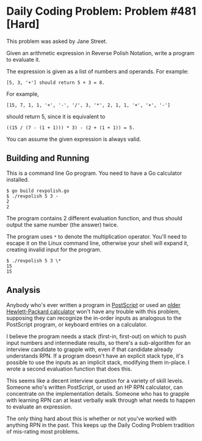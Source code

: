 # Daily Coding Problem: Problem #481 [Hard] 

This problem was asked by Jane Street.

Given an arithmetic expression in Reverse Polish Notation, write a program to
evaluate it.

The expression is given as a list of numbers and operands. For example:

	[5, 3, '+'] should return 5 + 3 = 8.

For example,

    [15, 7, 1, 1, '+', '-', '/', 3, '*', 2, 1, 1, '+', '+', '-']

should return 5, since it is equivalent to

    ((15 / (7 - (1 + 1))) * 3) - (2 + (1 + 1)) = 5.

You can assume the given expression is always valid.

## Building and Running

This is a command line Go program.
You need to have a Go calculator installed.

```
$ go build revpolish.go
$ ./revpolish 5 3 -
2
2
```

The program contains 2 different evaluation function,
and thus should output the same number (the answer) twice.

The program uses `*` to denote the multiplication operator.
You'll need to escape it on the Linux command line,
otherwise your shell will expand it,
creating invalid input for the program.

```
$ ./revpolish 5 3 \*
15
15
```

## Analysis

Anybody who's ever written a program in [PostScript](https://en.wikipedia.org/wiki/PostScript)
or used an [older Hewlett-Packard calculator](https://www.hpmuseum.org/rpn.htm)
won't have any trouble with this problem,
supposing they can recognize the in-order inputs as analogous
to the PostScript program,
or keyboard entries on a calculator.

I believe the program needs a stack (first-in, first-out) on which to push input
numbers and intermediate results,
so there's a sub-algorithm for an interview candidate to grapple with,
even if that candidate already understands RPN.
If a program doesn't have an explicit stack type,
it's possible to use the inputs as an implicit stack,
modifying them in-place.
I wrote a second evaluation function that does this.

This seems like a decent interview question for a variety of skill levels.
Someone who's written PostScript, or used an HP RPN calculator,
can concentrate on the implementation details.
Someone who has to grapple with learning RPN can at least verbally walk through
what needs to happen to evaluate an expression.

The only thing hard about this is whether or not you've worked with anything RPN in the past.
This keeps up the Daily Coding Problem tradition of mis-rating most problems.
